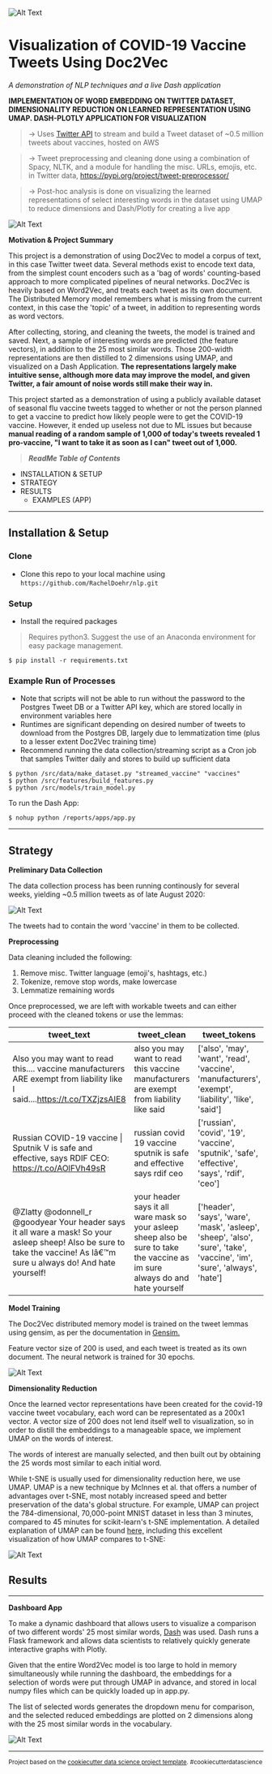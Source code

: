 
![Alt Text](https://github.com/RachelDoehr/nlp/blob/master/reports/figures/example_encoding.gif?raw=true)

# Visualization of COVID-19 Vaccine Tweets Using Doc2Vec

 *A demonstration of NLP techniques and a live Dash application*

**IMPLEMENTATION OF WORD EMBEDDING ON TWITTER DATASET, DIMENSIONALITY REDUCTION ON LEARNED
REPRESENTATION USING UMAP. DASH-PLOTLY APPLICATION FOR VISUALIZATION**

> -> Uses <a href="https://developer.twitter.com/en/docs" target="_blank">Twitter API</a> to stream and build a Tweet dataset of ~0.5 million tweets about vaccines, hosted on AWS

> -> Tweet preprocessing and cleaning done using a combination of Spacy, NLTK, and a module for handling the misc. URLs, emojis, etc. in Twitter data, https://pypi.org/project/tweet-preprocessor/

> -> Post-hoc analysis is done on visualizing the learned representations of select interesting words in the dataset using UMAP to reduce dimensions and Dash/Plotly for creating a live app

![Alt Text](https://github.com/RachelDoehr/nlp/blob/master/reports/figures/dash_shot1.PNG?raw=true)

**Motivation & Project Summary**

This project is a demonstration of using Doc2Vec to model a corpus of text, in this case Twitter tweet data. Several methods exist to encode text data, from the simplest count encoders such as a 'bag of words' counting-based approach to more complicated pipelines of neural networks. Doc2Vec is heavily based on Word2Vec, and treats each tweet as its own document. The Distributed Memory model remembers what is missing from the current context, in this case the 'topic' of a tweet, in addition to representing words as word vectors.

After collecting, storing, and cleaning the tweets, the model is trained and saved. Next, a sample of interesting words are predicted (the feature vectors), in addition to the 25 most similar words. Those 200-width representations are then distilled to 2 dimensions using UMAP, and visualized on a Dash Application. **The representations largely make intuitive sense, although more data may improve the model, and given Twitter, a fair amount of noise words still make their way in.**

This project started as a demonstration of using a publicly available dataset of seasonal flu vaccine tweets tagged to whether or not the person planned to get a vaccine to predict how likely people were to get the COVID-19 vaccine. However, it ended up useless not due to ML issues but because **manual reading of a random sample of 1,000 of today's tweets revealed 1 pro-vaccine, "I want to take it as soon as I can" tweet out of 1,000.**

> ***ReadMe Table of Contents***

- INSTALLATION & SETUP
- STRATEGY
- RESULTS
    - EXAMPLES (APP)

---

## Installation & Setup

### Clone

- Clone this repo to your local machine using `https://github.com/RachelDoehr/nlp.git`

### Setup

- Install the required packages

> Requires python3. Suggest the use of an Anaconda environment for easy package management.

```shell
$ pip install -r requirements.txt
```

### Example Run of Processes

- Note that scripts will not be able to run without the password to the Postgres Tweet DB or a Twitter API key, which are stored locally in environment variables here
- Runtimes are significant depending on desired number of tweets to download from the Postgres DB, largely due to lemmatization time (plus to a lesser extent Doc2Vec training time)
- Recommend running the data collection/streaming script as a Cron job that samples Twitter daily and stores to build up sufficient data

```shell
$ python /src/data/make_dataset.py "streamed_vaccine" "vaccines"
$ python /src/features/build_features.py
$ python /src/models/train_model.py
```

To run the Dash App:
```shell
$ nohup python /reports/apps/app.py
```

---

## Strategy

**Preliminary Data Collection**

The data collection process has been running continously for several weeks, yielding ~0.5 million tweets as of late August 2020:

![Alt Text](https://github.com/RachelDoehr/nlp/blob/master/reports/figures/postgresdb.PNG?raw=true)

The tweets had to contain the word 'vaccine' in them to be collected.

**Preprocessing**

Data cleaning included the following:

1) Remove misc. Twitter language (emoji's, hashtags, etc.)
2) Tokenize, remove stop words, make lowercase
3) Lemmatize remaining words

Once preprocessed, we are left with workable tweets and can either proceed with the cleaned tokens or use the lemmas:

| tweet_text                                                                                                                                                                   	| tweet_clean                                                                                                                         	| tweet_tokens                                                                                                               	| tweet_tokens_formal                                                                                                        	| tweet_stems_formal                                                                                                      	| tweet_lemmas_formal                                                                                                                 	|
|------------------------------------------------------------------------------------------------------------------------------------------------------------------------------	|-------------------------------------------------------------------------------------------------------------------------------------	|----------------------------------------------------------------------------------------------------------------------------	|----------------------------------------------------------------------------------------------------------------------------	|-------------------------------------------------------------------------------------------------------------------------	|-------------------------------------------------------------------------------------------------------------------------------------	|
| Also you may want to   read this.... vaccine manufacturers ARE exempt from liability like I   said....https://t.co/TXZjzsAIE8                                                	| also you may want to   read this vaccine manufacturers are exempt from liability like said                                          	| ['also', 'may', 'want', 'read', 'vaccine',   'manufacturers', 'exempt', 'liability', 'like', 'said']                       	| ['also', 'may', 'want', 'read', 'vaccine',   'manufacturers', 'exempt', 'liability', 'like', 'said']                       	| ['also', 'may', 'want', 'read', 'vaccin',   'manufactur', 'exempt', 'liabil', 'like', 'said']                           	| ['also', 'may', 'want', 'read', 'vaccine',   'manufacturer', 'exempt', 'liability', 'like', 'say']                                  	|
| Russian COVID-19 vaccine \| Sputnik V is   safe and effective, says RDIF CEO: https://t.co/AOlFVh49sR                                                                        	| russian covid 19 vaccine sputnik is safe   and effective says rdif ceo                                                              	| ['russian', 'covid', '19', 'vaccine', 'sputnik', 'safe', 'effective',   'says', 'rdif', 'ceo']                             	| ['russian', 'covid', '19', 'vaccine', 'sputnik', 'safe', 'effective',   'says', 'rdif', 'ceo']                             	| ['russian', 'covid', '19', 'vaccin', 'sputnik', 'safe', 'effect', 'say',   'rdif', 'ceo']                               	| ['russian', 'covid', '19', 'vaccine', 'sputnik', 'safe', 'effective',   'say', 'rdif', 'ceo']                                       	|
| @Zlatty @odonnell_r @goodyear Your header   says it all ware a mask! So your asleep sheep! Also be sure to take the   vaccine! As Iâ€™m sure u always do! And hate yourself! 	| your header says it all ware mask so your   asleep sheep also be sure to take the vaccine as im sure always do and hate   yourself  	| ['header', 'says', 'ware', 'mask', 'asleep', 'sheep', 'also', 'sure',   'take', 'vaccine', 'im', 'sure', 'always', 'hate'] 	| ['header', 'says', 'ware', 'mask', 'asleep', 'sheep', 'also', 'sure',   'take', 'vaccine', 'im', 'sure', 'always', 'hate'] 	| ['header', 'say', 'ware', 'mask', 'asleep', 'sheep', 'also', 'sure',   'take', 'vaccin', 'im', 'sure', 'alway', 'hate'] 	| ['header', 'say', 'ware', 'mask', 'asleep', 'sheep', 'also', 'sure',   'take', 'vaccine', '-PRON-', 'be', 'sure', 'always', 'hate'] 	|

**Model Training**

The Doc2Vec distributed memory model is trained on the tweet lemmas using gensim, as per the documentation in <a href=" https://radimrehurek.com/gensim/models/doc2vec.html" target="_blank">Gensim.</a> 

Feature vector size of 200 is used, and each tweet is treated as its own document. The neural network is trained for 30 epochs. 

![Alt Text](https://github.com/RachelDoehr/nlp/blob/master/reports/figures/gensim_training.PNG?raw=true)

**Dimensionality Reduction**

Once the learned vector representations have been created for the covid-19 vaccine tweet vocabulary, each word can be representated as a 200x1 vector. A vector size of 200 does not lend itself well to visualization, so in order to distill the embeddings to a manageable space, we implement UMAP on the words of interest.

The words of interest are manually selected, and then built out by obtaining the 25 words most similar to each initial word.

While t-SNE is usually used for dimensionality reduction here, we use UMAP. UMAP is a new technique by McInnes et al. that offers a number of advantages over t-SNE, most notably increased speed and better preservation of the data's global structure. For example, UMAP can project the 784-dimensional, 70,000-point MNIST dataset in less than 3 minutes, compared to 45 minutes for scikit-learn's t-SNE implementation. A detailed explanation of UMAP can be found <a href="  https://pair-code.github.io/understanding-umap/" target="_blank">here,</a> including this excellent visualization of how UMAP compares to t-SNE:

![Alt Text](https://github.com/RachelDoehr/nlp/blob/master/reports/figures/umap_gif.gif?raw=true)

## Results
---

**Dashboard App**

To make a dynamic dashboard that allows users to visualize a comparison of two different words' 25 most similar words, <a href="  https://plotly.com/dash/" target="_blank">Dash</a> was used. Dash runs a Flask framework and allows data scientists to relatively quickly generate interactive graphs with Plotly.

Given that the entire Word2Vec model is too large to hold in memory simultaneously while running the dashboard, the embeddings for a selection of words were put through UMAP in advance, and stored in local numpy files which can be quickly loaded up in app.py.

The list of selected words generates the dropdown menu for comparison, and the selected reduced embeddings are plotted on 2 dimensions along with the 25 most similar words in the vocabulary.

![Alt Text](https://github.com/RachelDoehr/nlp/blob/master/reports/figures/dashapp.gif?raw=true)

---

<p><small>Project based on the <a target="_blank" href="https://drivendata.github.io/cookiecutter-data-science/">cookiecutter data science project template</a>. #cookiecutterdatascience</small></p> 